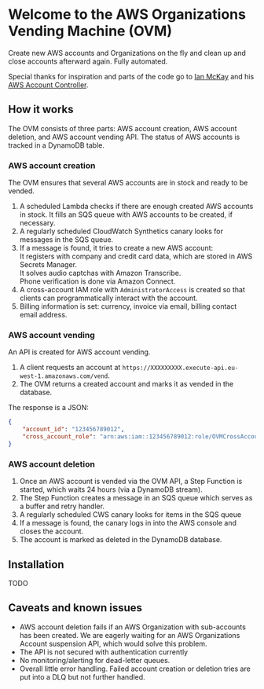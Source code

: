 # Welcome to the AWS Organizations Vending Machine (OVM)

Create new AWS accounts and Organizations on the fly and clean up and close accounts afterward again. Fully automated.

Special thanks for inspiration and parts of the code go to [Ian McKay](https://onecloudplease.com/blog/) and his [AWS Account Controller](https://github.com/iann0036/aws-account-controller).

## How it works

The OVM consists of three parts: AWS account creation, AWS account deletion, and AWS account vending API. The status of AWS accounts is tracked in a DynamoDB table.

### AWS account creation

The OVM ensures that several AWS accounts are in stock and ready to be vended.

1. A scheduled Lambda checks if there are enough created AWS accounts in stock. It fills an SQS queue with AWS accounts to be created, if necessary.
1. A regularly scheduled CloudWatch Synthetics canary looks for messages in the SQS queue.
1. If a message is found, it tries to create a new AWS account:<br>
   It registers with company and credit card data, which are stored in AWS Secrets Manager.<br>
   It solves audio captchas with Amazon Transcribe.<br>
   Phone verification is done via Amazon Connect.
1. A cross-account IAM role with `AdministratorAccess` is created so that clients can programmatically interact with the account.
1. Billing information is set: currency, invoice via email, billing contact email address.

### AWS account vending

An API is created for AWS account vending.

1. A client requests an account at `https://XXXXXXXXX.execute-api.eu-west-1.amazonaws.com/vend`.
1. The OVM returns a created account and marks it as vended in the database.

The response is a JSON:

```JSON
{
    "account_id": "123456789012",
    "cross_account_role": "arn:aws:iam::123456789012:role/OVMCrossAccountRole"
}
```

### AWS account deletion

1. Once an AWS account is vended via the OVM API, a Step Function is started, which waits 24 hours (via a DynamoDB stream).
1. The Step Function creates a message in an SQS queue which serves as a buffer and retry handler.
1. A regularly scheduled CWS canary looks for items in the SQS queue
1. If a message is found, the canary logs in into the AWS console and closes the account.
1. The account is marked as deleted in the DynamoDB database.

## Installation

TODO

## Caveats and known issues

- AWS account deletion fails if an AWS Organization with sub-accounts has been created. We are eagerly waiting for an AWS Organizations Account suspension API, which would solve this problem.
- The API is not secured with authentication currently
- No monitoring/alerting for dead-letter queues.
- Overall little error handling. Failed account creation or deletion tries are put into a DLQ but not further handled. 
